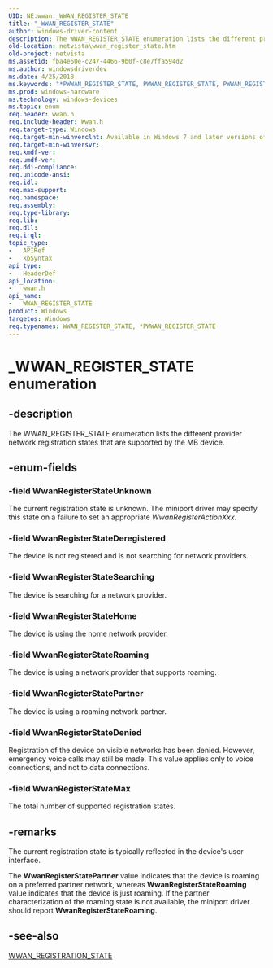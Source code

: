 ```yaml
---
UID: NE:wwan._WWAN_REGISTER_STATE
title: "_WWAN_REGISTER_STATE"
author: windows-driver-content
description: The WWAN_REGISTER_STATE enumeration lists the different provider network registration states that are supported by the MB device.
old-location: netvista\wwan_register_state.htm
old-project: netvista
ms.assetid: fba4e60e-c247-4466-9b0f-c8e7ffa594d2
ms.author: windowsdriverdev
ms.date: 4/25/2018
ms.keywords: "*PWWAN_REGISTER_STATE, PWWAN_REGISTER_STATE, PWWAN_REGISTER_STATE enumeration pointer [Network Drivers Starting with Windows Vista], WWAN_REGISTER_STATE, WWAN_REGISTER_STATE enumeration [Network Drivers Starting with Windows Vista], WwanRef_927c04e0-b022-4d93-8052-696b5e9da51f.xml, WwanRegisterStateDenied, WwanRegisterStateDeregistered, WwanRegisterStateHome, WwanRegisterStateMax, WwanRegisterStatePartner, WwanRegisterStateRoaming, WwanRegisterStateSearching, WwanRegisterStateUnknown, _WWAN_REGISTER_STATE, netvista.wwan_register_state, wwan/PWWAN_REGISTER_STATE, wwan/WWAN_REGISTER_STATE, wwan/WwanRegisterStateDenied, wwan/WwanRegisterStateDeregistered, wwan/WwanRegisterStateHome, wwan/WwanRegisterStateMax, wwan/WwanRegisterStatePartner, wwan/WwanRegisterStateRoaming, wwan/WwanRegisterStateSearching, wwan/WwanRegisterStateUnknown"
ms.prod: windows-hardware
ms.technology: windows-devices
ms.topic: enum
req.header: wwan.h
req.include-header: Wwan.h
req.target-type: Windows
req.target-min-winverclnt: Available in Windows 7 and later versions of Windows.
req.target-min-winversvr: 
req.kmdf-ver: 
req.umdf-ver: 
req.ddi-compliance: 
req.unicode-ansi: 
req.idl: 
req.max-support: 
req.namespace: 
req.assembly: 
req.type-library: 
req.lib: 
req.dll: 
req.irql: 
topic_type:
-	APIRef
-	kbSyntax
api_type:
-	HeaderDef
api_location:
-	wwan.h
api_name:
-	WWAN_REGISTER_STATE
product: Windows
targetos: Windows
req.typenames: WWAN_REGISTER_STATE, *PWWAN_REGISTER_STATE
---
```


# _WWAN_REGISTER_STATE enumeration


## -description


The WWAN_REGISTER_STATE enumeration lists the different provider network registration states that are
  supported by the MB device.


## -enum-fields




### -field WwanRegisterStateUnknown

The current registration state is unknown. The miniport driver may specify this state on a failure
     to set an appropriate 
     <i>WwanRegisterActionXxx</i>.


### -field WwanRegisterStateDeregistered

The device is not registered and is not searching for network providers.


### -field WwanRegisterStateSearching

The device is searching for a network provider.


### -field WwanRegisterStateHome

The device is using the home network provider.


### -field WwanRegisterStateRoaming

The device is using a network provider that supports roaming.


### -field WwanRegisterStatePartner

The device is using a roaming network partner.


### -field WwanRegisterStateDenied

Registration of the device on visible networks has been denied. However, emergency voice calls may
     still be made. This value applies only to voice connections, and not to data connections.


### -field WwanRegisterStateMax

The total number of supported registration states.


## -remarks



The current registration state is typically reflected in the device's user interface.

The 
    <b>WwanRegisterStatePartner</b> value indicates that the device is roaming on a preferred partner network,
    whereas 
    <b>WwanRegisterStateRoaming</b> value indicates that the device is just roaming. If the partner
    characterization of the roaming state is not available, the miniport driver should report 
    <b>WwanRegisterStateRoaming</b>.




## -see-also




<a href="https://msdn.microsoft.com/library/windows/hardware/ff571231">WWAN_REGISTRATION_STATE</a>
 

 

